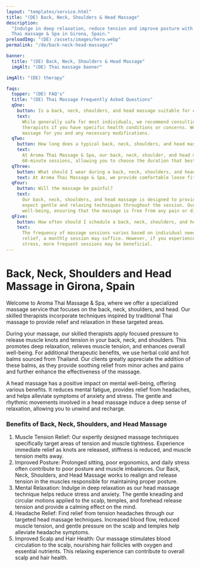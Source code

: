 ```yaml
---
layout: "templates/service.html"
title: "(DE) Back, Neck, Shoulders & Head Massage"
description:
  "Indulge in deep relaxation, reduce tension and improve posture with a Back, Neck, Shoulders & Head Massage at Aroma
  Thai massage & Spa in Girona, Spain."
preloadImg: "(DE) /assets/images/hero.webp"
permalink: "/de/back-neck-head-massage/"

banner:
  title: "(DE) Back, Neck, Shoulders & Head Massage"
  imgAlt: "(DE) Thai massage banner"

imgAlt: "(DE) therapy"

faqs:
  topper: "(DE) FAQ's"
  title: "(DE) Thai Massage Frequently Asked Questions"
  qOne:
    button: Is a back, neck, shoulders, and head massage suitable for everyone?
    text:
      While generally safe for most individuals, we recommend consulting with a healthcare professional or our massage
      therapists if you have specific health conditions or concerns. We provide guidance on the suitability of this
      massage for you and any necessary modifications.
  qTwo:
    button: How long does a typical back, neck, shoulders, and head massage session last?
    text:
      At Aroma Thai Massage & Spa, our back, neck, shoulder, and head massage treatments are available in either 40 or
      60-minute sessions, allowing you to choose the duration that best fits your schedule and needs.
  qThree:
    button: What should I wear during a back, neck, shoulders, and head massage?
    text: At Aroma Thai Massage & Spa, we provide comfortable loose fitting clothing for your massage session.
  qFour:
    button: Will the massage be painful?
    text:
      Our back, neck, shoulders, and head massage is designed to provide a soothing and pleasant experience. You can
      expect gentle and relaxing techniques throughout the session. Our therapists prioritize your comfort and
      well-being, ensuring that the massage is free from any pain or discomfort.
  qFive:
    button: How often should I schedule a back, neck, shoulders, and head massage?
    text:
      The frequency of massage sessions varies based on individual needs and goals. For general relaxation and stress
      relief, a monthly session may suffice. However, if you experience chronic pain, muscle tension, or high levels of
      stress, more frequent sessions may be beneficial.
---
```


# Back, Neck, Shoulders and Head Massage in Girona, Spain

Welcome to Aroma Thai Massage & Spa, where we offer a specialized massage service that focuses on the back, neck,
shoulders, and head. Our skilled therapists incorporate techniques inspired by traditional Thai massage to provide
relief and relaxation in these targeted areas.

During your massage, our skilled therapists apply focused pressure to release muscle knots and tension in your back,
neck, and shoulders. This promotes deep relaxation, relieves muscle tension, and enhances overall well-being. For
additional therapeutic benefits, we use herbal cold and hot balms sourced from Thailand. Our clients greatly appreciate
the addition of these balms, as they provide soothing relief from minor aches and pains and further enhance the
effectiveness of the massage.

A head massage has a positive impact on mental well-being, offering various benefits. It reduces mental fatigue,
provides relief from headaches, and helps alleviate symptoms of anxiety and stress. The gentle and rhythmic movements
involved in a head massage induce a deep sense of relaxation, allowing you to unwind and recharge.

### Benefits of Back, Neck, Shoulders, and Head Massage

1.  Muscle Tension Relief: Our expertly designed massage techniques specifically target areas of tension and muscle
    tightness. Experience immediate relief as knots are released, stiffness is reduced, and muscle tension melts away.
2.  Improved Posture: Prolonged sitting, poor ergonomics, and daily stress often contribute to poor posture and muscle
    imbalances. Our Back, Neck, Shoulders, and Head Massage works to realign and release tension in the muscles
    responsible for maintaining proper posture.
3.  Mental Relaxation: Indulge in deep relaxation as our head massage technique helps reduce stress and anxiety. The
    gentle kneading and circular motions applied to the scalp, temples, and forehead release tension and provide a
    calming effect on the mind.
4.  Headache Relief: Find relief from tension headaches through our targeted head massage techniques. Increased blood
    flow, reduced muscle tension, and gentle pressure on the scalp and temples help alleviate headache symptoms.
5.  Improved Scalp and Hair Health: Our massage stimulates blood circulation to the scalp, nourishing hair follicles
    with oxygen and essential nutrients. This relaxing experience can contribute to overall scalp and hair health.
